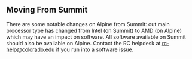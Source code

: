 ## Moving From Summit

There are some notable changes on Alpine from Summit: out main processor type has changed from Intel (on Summit) to AMD (on Alpine) which may have an impact on software. All software available on Summit should also be available on Alpine. Contact the RC helpdesk at <rc-help@colorado.edu> if you run into a software issue.
